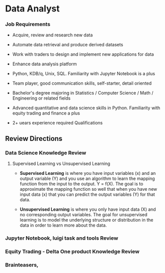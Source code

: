 # Data Analyst 

### Job Requirements
- Acquire, review and research new data
- Automate data retrieval and produce derived datasets
- Work with traders to design and implement new applications for data
- Enhance data analysis platform

- Python, KDB/q, Unix, SQL. Familiarity with Jupyter Notebook is a plus
- Team player, good communication skills, self-starter, detail oriented
- Bachelor's degree majoring in Statistics / Computer Science / Math / Engineering or related fields
- Advanced quantitative and data science skills in Python. Familiarity with equity trading and finance a plus
- 2+ uears experience required Qualifications

## Review Directions

### Data Science Knowledge Review

1. Supervised Learning vs Unsupervised Learning

    - **Supervised Learning** is where you have input variables (x) and an output variable (Y) and you use an algorithm to learn the mapping function from the input to the output.
    Y = f(X). 
    The goal is to approximate the mapping function so well that when you have new input data (x) that you can predict the output variables (Y) for that data.

    - **Unsupervised Learning** is where you only have input data (X) and no corresponding output variables.
    The goal for unsupervised learning is to model the underlying structure or distribution in the data in order to learn more about the data.
    
    

### Jupyter Notebook, luigi task and tools Review


### Equity Trading - Delta One product Knowledge Review


### Brainteasers, 
